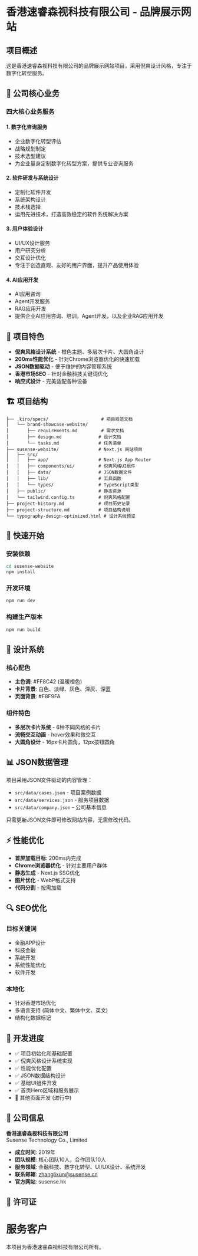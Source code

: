 # 香港速睿森视科技有限公司 - 品牌展示网站

## 项目概述

这是香港速睿森视科技有限公司的品牌展示网站项目，采用倪爽设计风格，专注于数字化转型服务。

## 🏢 公司核心业务

### 四大核心业务服务

#### 1. 数字化咨询服务
- 企业数字化转型评估
- 战略规划制定  
- 技术选型建议
- 为企业量身定制数字化转型方案，提供专业咨询服务

#### 2. 软件研发与系统设计
- 定制化软件开发
- 系统架构设计
- 技术栈选择
- 运用先进技术，打造高效稳定的软件系统解决方案

#### 3. 用户体验设计
- UI/UX设计服务
- 用户研究分析
- 交互设计优化
- 专注于创造直观、友好的用户界面，提升产品使用体验

#### 4. AI应用开发  
- AI应用咨询
- Agent开发服务
- RAG应用开发
- 提供企业AI应用咨询、培训，Agent开发，以及企业RAG应用开发

## 🎯 项目特色

- **倪爽风格设计系统** - 橙色主题、多层次卡片、大圆角设计
- **200ms性能优化** - 针对Chrome浏览器优化的快速加载
- **JSON数据驱动** - 便于维护的内容管理系统
- **香港市场SEO** - 针对金融科技关键词优化
- **响应式设计** - 完美适配各种设备

## 🏗️ 项目结构

```
├── .kiro/specs/                    # 项目规范文档
│   └── brand-showcase-website/
│       ├── requirements.md         # 需求文档
│       ├── design.md              # 设计文档
│       └── tasks.md               # 任务清单
├── susense-website/               # Next.js 网站项目
│   ├── src/
│   │   ├── app/                   # Next.js App Router
│   │   ├── components/ui/         # 倪爽风格UI组件
│   │   ├── data/                  # JSON数据文件
│   │   ├── lib/                   # 工具函数
│   │   └── types/                 # TypeScript类型
│   ├── public/                    # 静态资源
│   └── tailwind.config.ts         # 倪爽风格配置
├── project-history.md             # 项目历史记录
├── project-structure.md           # 项目结构说明
└── typography-design-optimized.html # 设计系统预览
```

## 🚀 快速开始

### 安装依赖
```bash
cd susense-website
npm install
```

### 开发环境
```bash
npm run dev
```

### 构建生产版本
```bash
npm run build
```

## 🎨 设计系统

### 核心配色
- **主色调**: #FF8C42 (温暖橙色)
- **卡片背景**: 白色、淡绿、灰色、深灰、深蓝
- **页面背景**: #F8F9FA

### 组件特色
- **多层次卡片系统** - 6种不同风格的卡片
- **流畅交互动画** - hover效果和微交互
- **大圆角设计** - 16px卡片圆角，12px按钮圆角

## 📊 JSON数据管理

项目采用JSON文件驱动的内容管理：

- `src/data/cases.json` - 项目案例数据
- `src/data/services.json` - 服务项目数据  
- `src/data/company.json` - 公司基本信息

只需更新JSON文件即可修改网站内容，无需修改代码。

## ⚡ 性能优化

- **首屏加载目标**: 200ms内完成
- **Chrome浏览器优化** - 针对主要用户群体
- **静态生成** - Next.js SSG优化
- **图片优化** - WebP格式支持
- **代码分割** - 按需加载

## 🔍 SEO优化

### 目标关键词
- 金融APP设计
- 科技金融
- 系统开发
- 系统性能优化
- 软件开发

### 本地化
- 针对香港市场优化
- 多语言支持 (简体中文、繁体中文、英文)
- 结构化数据标记

## 📝 开发进度

- ✅ 项目初始化和基础配置
- ✅ 倪爽风格设计系统实现
- ✅ 性能优化配置
- ✅ JSON数据结构设计
- ✅ 基础UI组件开发
- ✅ 首页Hero区域和服务展示
- 🔄 其他页面开发 (进行中)

## 🏢 公司信息

**香港速睿森视科技有限公司**  
Susense Technology Co., Limited

- **成立时间**: 2019年
- **团队规模**: 核心团队10人，合作团队10人
- **服务领域**: 金融科技、数字化转型、UI/UX设计、系统开发
- **联系邮箱**: zhanglixun@susense.cn
- **官方网站**: susense.hk

## 📄 许可证

# 服务客户

本项目为香港速睿森视科技有限公司所有。
